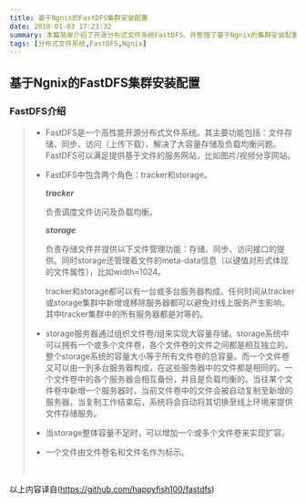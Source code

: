 ```yaml
---
title: 基于Ngnix的FastDFS集群安装配置
date: 2018-01-03 17:23:32
summary: 本篇简单介绍了开源分布式文件系统FastDFS，并整理了基于Ngnix的集群安装配置上手教程。
tags: [分布式文件系统,FastDFS,Ngnix]
---
```


##  基于Ngnix的FastDFS集群安装配置

### FastDFS介绍
> * FastDFS是一个高性能开源分布式文件系统。其主要功能包括：文件存储、同步、访问（上传下载）、解决了大容量存储及负载均衡问题。FastDFS可以满足提供基于文件的服务网站，比如图片/视频分享网站。
>
> * FastDFS中包含两个角色：tracker和storage。
>
>   ***tracker***
>
>   负责调度文件访问及负载均衡。
>
>   ***storage***
>
>   负责存储文件并提供以下文件管理功能：存储、同步、访问接口的提供。同时storage还管理着文件的meta-data信息（以键值对形式体现的文件属性），比如width=1024。
>
>   tracker和storage都可以有一台或多台服务器构成。任何时间从tracker或storage集群中新增或移除服务器都可以避免对线上服务产生影响。其中tracker集群中的所有服务器都是对等的。
>
> * storage服务器通过组织文件卷/组来实现大容量存储。storage系统中可以拥有一个或多个文件卷，各个文件卷的文件之间都是相互独立的。整个storage系统的容量大小等于所有文件卷的总容量。而一个文件卷又可以由一到多台服务器构成，在这些服务器中的文件都是相同的。一个文件卷中的各个服务器会相互备份，并且是负载均衡的。当往某个文件卷中新增一个服务器时，当前文件卷中的文件会被自动复制至新增的服务器，当复制工作结束后，系统将会自动将其切换至线上环境来提供文件存储服务。
>
> * 当storage整体容量不足时，可以增加一个或多个文件卷来实现扩容。
>
> * 一个文件由文件卷名和文件名作为标示。
>
>   ​

以上内容译自(https://github.com/happyfish100/fastdfs)